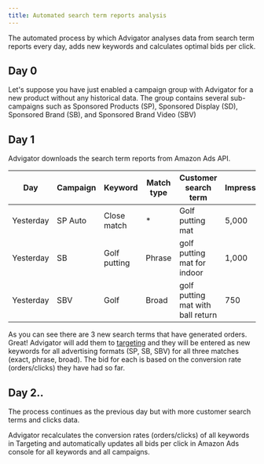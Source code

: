 ```yaml
---
title: Automated search term reports analysis
---
```


The automated process by which Advigator analyses data from search term reports every day, adds new keywords and calculates optimal bids per click.

## Day 0

Let's suppose you have just enabled a campaign group with Advigator for a new product without any historical data. The group contains several sub-campaigns such as Sponsored Products (SP), Sponsored Display (SD), Sponsored Brand (SB), and Sponsored Brand Video (SBV)

## Day 1

Advigator downloads the search term reports from Amazon Ads API.

| Day       | Campaign | Keyword      | Match type | Customer search term              | Impressions | Clicks | Orders |
|-----------|----------|--------------|------------|-----------------------------------|-------------|--------|--------|
| Yesterday | SP Auto  | Close match | *     | Golf putting mat                  | 5,000       | 100    | 5      |
| Yesterday | SB       | Golf putting | Phrase     |  golf putting mat for indoor      | 1,000       |  20    |  2     |
| Yesterday | SBV      | Golf | Broad     | golf putting mat with ball return | 750         | 15     | 1      |

As you can see there are 3 new search terms that have generated orders. Great!
Advigator will add them to [targeting](/docs/targeting) and they will be entered as new keywords for all advertising formats (SP, SB, SBV) for all three matches (exact, phrase, broad). 
The bid for each is based on the conversion rate (orders/clicks) they have had so far.  


## Day 2..

The process continues as the previous day but with more customer search terms and clicks data. 

Advigator recalculates the conversion rates (orders/clicks) of all keywords in Targeting and automatically updates all bids per click in Amazon Ads console for all keywords and all campaigns.
